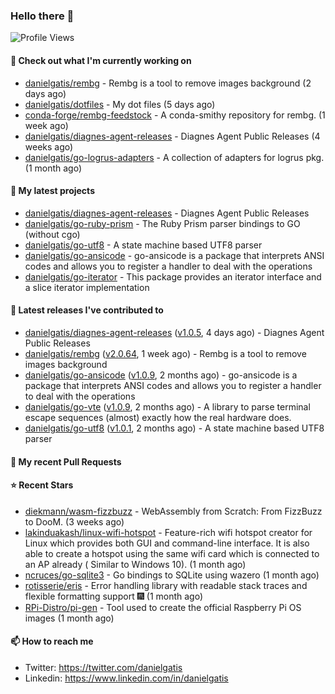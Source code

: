 ### Hello there 👋

![Profile Views](https://komarev.com/ghpvc/?username=danielgatis&label=PROFILE+VIEWS)

#### 👷 Check out what I'm currently working on

- [danielgatis/rembg](https://github.com/danielgatis/rembg) - Rembg is a tool to remove images background (2 days ago)
- [danielgatis/dotfiles](https://github.com/danielgatis/dotfiles) - My dot files (5 days ago)
- [conda-forge/rembg-feedstock](https://github.com/conda-forge/rembg-feedstock) - A conda-smithy repository for rembg. (1 week ago)
- [danielgatis/diagnes-agent-releases](https://github.com/danielgatis/diagnes-agent-releases) - Diagnes Agent Public Releases (4 weeks ago)
- [danielgatis/go-logrus-adapters](https://github.com/danielgatis/go-logrus-adapters) - A collection of adapters for logrus pkg. (1 month ago)

#### 🌱 My latest projects

- [danielgatis/diagnes-agent-releases](https://github.com/danielgatis/diagnes-agent-releases) - Diagnes Agent Public Releases
- [danielgatis/go-ruby-prism](https://github.com/danielgatis/go-ruby-prism) - The Ruby Prism parser bindings to GO (without cgo)
- [danielgatis/go-utf8](https://github.com/danielgatis/go-utf8) - A state machine based UTF8 parser
- [danielgatis/go-ansicode](https://github.com/danielgatis/go-ansicode) - go-ansicode is a package that interprets ANSI codes and allows you to register a handler to deal with the operations
- [danielgatis/go-iterator](https://github.com/danielgatis/go-iterator) - This package provides an iterator interface and a slice iterator implementation

#### 🔭 Latest releases I've contributed to

- [danielgatis/diagnes-agent-releases](https://github.com/danielgatis/diagnes-agent-releases) ([v1.0.5](https://github.com/danielgatis/diagnes-agent-releases/releases/tag/v1.0.5), 4 days ago) - Diagnes Agent Public Releases
- [danielgatis/rembg](https://github.com/danielgatis/rembg) ([v2.0.64](https://github.com/danielgatis/rembg/releases/tag/v2.0.64), 1 week ago) - Rembg is a tool to remove images background
- [danielgatis/go-ansicode](https://github.com/danielgatis/go-ansicode) ([v1.0.9](https://github.com/danielgatis/go-ansicode/releases/tag/v1.0.9), 2 months ago) - go-ansicode is a package that interprets ANSI codes and allows you to register a handler to deal with the operations
- [danielgatis/go-vte](https://github.com/danielgatis/go-vte) ([v1.0.9](https://github.com/danielgatis/go-vte/releases/tag/v1.0.9), 2 months ago) - A library to parse terminal escape sequences (almost) exactly how the real hardware does.
- [danielgatis/go-utf8](https://github.com/danielgatis/go-utf8) ([v1.0.1](https://github.com/danielgatis/go-utf8/releases/tag/v1.0.1), 2 months ago) - A state machine based UTF8 parser

#### 🔨 My recent Pull Requests


#### ⭐ Recent Stars

- [diekmann/wasm-fizzbuzz](https://github.com/diekmann/wasm-fizzbuzz) - WebAssembly from Scratch: From FizzBuzz to DooM. (3 weeks ago)
- [lakinduakash/linux-wifi-hotspot](https://github.com/lakinduakash/linux-wifi-hotspot) - Feature-rich wifi hotspot creator for Linux which provides both GUI and command-line interface. It is also able to create a hotspot using the same wifi card which is connected to an AP already ( Similar to Windows 10).  (1 month ago)
- [ncruces/go-sqlite3](https://github.com/ncruces/go-sqlite3) - Go bindings to SQLite using wazero (1 month ago)
- [rotisserie/eris](https://github.com/rotisserie/eris) - Error handling library with readable stack traces and flexible formatting support 🎆 (1 month ago)
- [RPi-Distro/pi-gen](https://github.com/RPi-Distro/pi-gen) - Tool used to create the official Raspberry Pi OS images (1 month ago)

#### 📫 How to reach me

- Twitter: https://twitter.com/danielgatis
- Linkedin: https://www.linkedin.com/in/danielgatis

